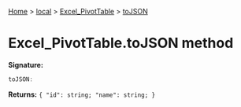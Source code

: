 [Home](./index) &gt; [local](local.md) &gt; [Excel\_PivotTable](local.excel_pivottable.md) &gt; [toJSON](local.excel_pivottable.tojson.md)

# Excel\_PivotTable.toJSON method


**Signature:**
```javascript
toJSON:
```
**Returns:** `{
            "id": string;
            "name": string;
        }`

